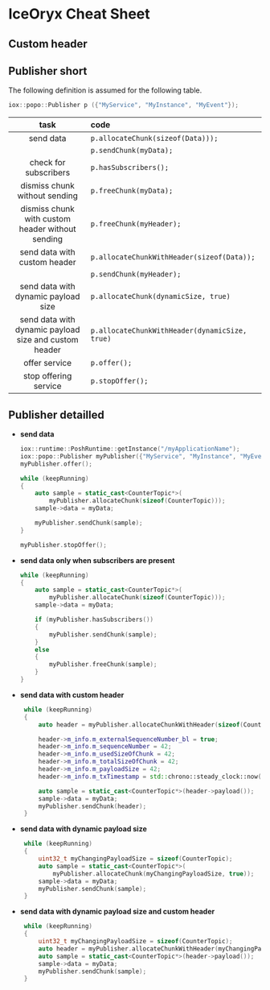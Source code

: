 # IceOryx Cheat Sheet

## Custom header

## Publisher short

The following definition is assumed for the following table.
```cpp
iox::popo::Publisher p ({"MyService", "MyInstance", "MyEvent"});
```

| task                                      | code |
|:-----------------------------------------:|:-----|
|send data                                  | `p.allocateChunk(sizeof(Data)));` |
|                                           | `p.sendChunk(myData);` |
|check for subscribers                      | `p.hasSubscribers();` |
|dismiss chunk without sending              | `p.freeChunk(myData);` |
|dismiss chunk with custom header without sending | `p.freeChunk(myHeader);` |
|send data with custom header               | `p.allocateChunkWithHeader(sizeof(Data));` |
|                                           | `p.sendChunk(myHeader);` |
|send data with dynamic payload size        | `p.allocateChunk(dynamicSize, true)` |
|send data with dynamic payload size and custom header | `p.allocateChunkWithHeader(dynamicSize, true)` |
|offer service                              | `p.offer();` |
|stop offering service                      | `p.stopOffer();` |

## Publisher detailled
- **send data**
  ```cpp
  iox::runtime::PoshRuntime::getInstance("/myApplicationName");
  iox::popo::Publisher myPublisher({"MyService", "MyInstance", "MyEvent"});
  myPublisher.offer();

  while (keepRunning)
  {
      auto sample = static_cast<CounterTopic*>(
          myPublisher.allocateChunk(sizeof(CounterTopic)));
      sample->data = myData;

      myPublisher.sendChunk(sample);
  }

  myPublisher.stopOffer();
  ```

- **send data only when subscribers are present**
   ```cpp
   while (keepRunning)
   {
       auto sample = static_cast<CounterTopic*>(
           myPublisher.allocateChunk(sizeof(CounterTopic)));
       sample->data = myData;

       if (myPublisher.hasSubscribers())
       {
           myPublisher.sendChunk(sample);
       } 
       else 
       {
           myPublisher.freeChunk(sample);
       }
   }
   ```

 - **send data with custom header**
   ```cpp
    while (keepRunning)
    {
        auto header = myPublisher.allocateChunkWithHeader(sizeof(CounterTopic));

        header->m_info.m_externalSequenceNumber_bl = true;
        header->m_info.m_sequenceNumber = 42;
        header->m_info.m_usedSizeOfChunk = 42;
        header->m_info.m_totalSizeOfChunk = 42;
        header->m_info.m_payloadSize = 42;
        header->m_info.m_txTimestamp = std::chrono::steady_clock::now();

        auto sample = static_cast<CounterTopic*>(header->payload());
        sample->data = myData;
        myPublisher.sendChunk(header);
    }
   ```

 - **send data with dynamic payload size**
   ```cpp
    while (keepRunning)
    {
        uint32_t myChangingPayloadSize = sizeof(CounterTopic);
        auto sample = static_cast<CounterTopic*>(
            myPublisher.allocateChunk(myChangingPayloadSize, true));
        sample->data = myData;
        myPublisher.sendChunk(sample);
    }
   ```

 - **send data with dynamic payload size and custom header**
   ```cpp
    while (keepRunning)
    {
        uint32_t myChangingPayloadSize = sizeof(CounterTopic);
        auto header = myPublisher.allocateChunkWithHeader(myChangingPayloadSize, true);
        auto sample = static_cast<CounterTopic*>(header->payload());
        sample->data = myData;
        myPublisher.sendChunk(sample);
    }
   ```
 
